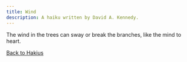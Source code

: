 ```yaml
---
title: Wind
description: A haiku written by David A. Kennedy.
---
```


The wind in the trees
can sway or break the branches,
like the mind to heart.

[Back to Hakius](/haikus/)
